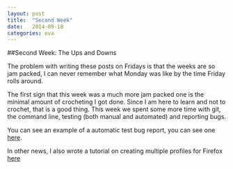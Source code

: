 ```yaml
---
layout: post
title:  "Second Week"
date:   2014-09-18
categories: eva
---
```


##Second Week: The Ups and Downs

The problem with writing these posts on Fridays is that the weeks are so jam packed, I can never remember what Monday was like by the time Friday rolls around. 

The first sign that this week was a much more jam packed one is the minimal amount of crocheting I got done. Since I am here to learn and not to crochet, that is a good thing. This week we spent some more time with git, the command line, testing (both manual and automated) and reporting bugs. 

You can see an example of a automatic test bug report, you can see one [here](http://mozmill-crowd.blargon7.com/#/functional/report/2f982f72826307fed840a3b11c3b92b3 "testing_link").

In other news, I also wrote a tutorial on creating multiple profiles for Firefox [here](http:/ascendproject.org/participants/portland/eva/2014-09-19-Firefox_Profile_Tutorial "testing_link")
